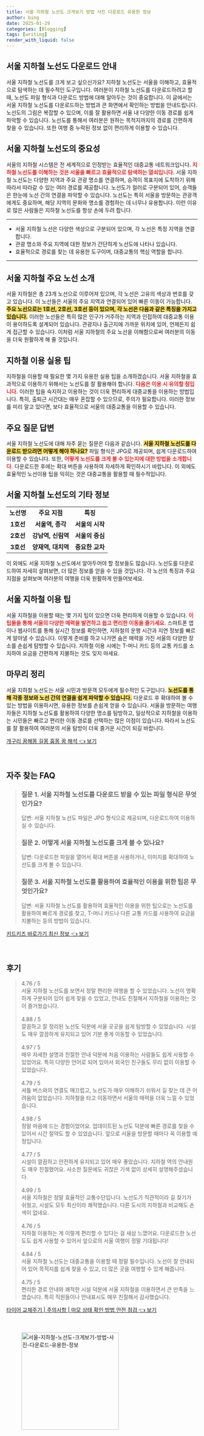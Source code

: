 ```yaml
---
title: 서울 지하철 노선도 크게보기 방법 사진 다운로드 유용한 정보
author: bing
date: 2025-01-29
categories: [Blogging]
tags: [writing]
render_with_liquid: false
---
```



<h2 id='서울-지하철-노선도-다운로드-안내'>서울 지하철 노선도 다운로드 안내</h2>

<p>서울 지하철 노선도를 크게 보고 싶으신가요? 지하철 노선도는 서울을 이해하고, 효율적으로 탐색하는 데 필수적인 도구입니다. 여러분이 지하철 노선도를 다운로드하려고 할 때, 노선도 파일 형식과 다운로드 방법에 대해 알아두는 것이 중요합니다. 이 글에서는 서울 지하철 노선도를 다운로드하는 방법과 큰 화면에서 확인하는 방법을 안내드립니다. 노선도의 그림은 복잡할 수 있으며, 이를 잘 활용하면 서울 내 다양한 이동 경로를 쉽게 파악할 수 있습니다. 노선도를 통해서 여러분은 원하는 목적지까지의 경로를 간편하게 찾을 수 있습니다. 또한 여행 중 누락된 정보 없이 편리하게 이용할 수 있습니다.</p>

<h2 id='서울-지하철-노선도의-중요성'>서울 지하철 노선도의 중요성</h2>

<p>서울의 지하철 시스템은 전 세계적으로 인정받는 효율적인 대중교통 네트워크입니다. <b><span style="color: #ee2323;">지하철 노선도를 이해하는 것은 서울을 빠르고 효율적으로 탐색하는 열쇠입니다.</span></b> 서울 지하철 노선도는 다양한 지역과 주요 관광 명소를 연결하며, 승객이 목표지에 도착하기 위해 따라서 따라갈 수 있는 여러 경로를 제공합니다. 노선도가 컬러로 구분되어 있어, 승객들은 한눈에 노선 간의 연결을 파악할 수 있습니다. 노선도는 특히 서울을 방문하는 관광객에게도 중요하며, 해당 지역의 문화와 명소를 경험하는 데 너무나 유용합니다. 이런 이유로 많은 사람들은 지하철 노선도를 항상 손에 두려 합니다.</p>

<hr />

<ul>
    <li>서울 지하철 노선은 다양한 색상으로 구분되어 있으며, 각 노선은 특정 지역을 연결합니다.</li>
    <li>관광 명소와 주요 지역에 대한 정보가 간단하게 노선도에 나타나 있습니다.</li>
    <li>효율적으로 경로를 찾는 데 유용한 도구이며, 대중교통의 핵심 역할을 합니다.</li>
</ul>

<hr />

<h2 id='서울-지하철-주요-노선-소개'>서울 지하철 주요 노선 소개</h2>

<p>서울 지하철은 총 23개 노선으로 이루어져 있으며, 각 노선은 고유의 색상과 번호를 갖고 있습니다. 이 노선들은 서울의 주요 지역과 연결되어 있어 빠른 이동이 가능합니다. <b><span style="background-color: #ffe066;">주요 노선으로는 1호선, 2호선, 3호선 등이 있으며, 각 노선은 다음과 같은 특징을 가지고 있습니다.</span></b> 이러한 노선들은 특히 많은 인구가 거주하는 지역과 인접하여 대중교통 이용이 용이하도록 설계되어 있습니다. 관광지나 출근지에 가까운 위치에 있어, 언제든지 쉽게 접근할 수 있습니다. 이처럼 서울 지하철의 주요 노선을 이해함으로써 여러분의 이동을 더욱 원활하게 해 줄 것입니다.</p>

<h2 id='지하철-이용-실용-팁'>지하철 이용 실용 팁</h2>

<p>지하철을 이용할 때 필요한 몇 가지 유용한 실용 팁을 소개하겠습니다. 서울 지하철을 효과적으로 이용하기 위해서는 노선도를 잘 활용해야 합니다. <b><span style="color: #ee2323;">다음은 이용 시 유의할 점입니다.</span></b> 이러한 팁을 숙지하고 이용하는 것이 더욱 편리하게 대중교통을 이용하는 방법입니다. 특히, 출퇴근 시간대는 매우 혼잡할 수 있으므로, 주의가 필요합니다. 이러한 정보를 미리 알고 있다면, 보다 효율적으로 서울의 대중교통을 이용할 수 있습니다.</p>

<h2 id='주요-질문-답변'>주요 질문 답변</h2>

<p>서울 지하철 노선도에 대해 자주 묻는 질문은 다음과 같습니다. <b><span style="background-color: #ffe066;">서울 지하철 노선도를 다운로드 받으려면 어떻게 해야 하나요?</span></b> 파일 형식은 JPG로 제공되며, 쉽게 다운로드하여 이용할 수 있습니다. 또한, <b><span style="color: #ee2323;">어떻게 노선도를 크게 볼 수 있는지에 대한 방법을 소개합니다.</span></b> 다운로드한 후에는 확대 버튼을 사용하여 자세하게 확인하시기 바랍니다. 이 외에도 효율적인 노선이용 팁을 익히는 것은 대중교통을 활용할 때 필수적입니다.</p>

<h2 id='서울-지하철-노선도의-기타-정보'>서울 지하철 노선도의 기타 정보</h2>

<table>
    <tr>
        <td style="text-align: center; height: 17px;"><b>노선명</b></td>
        <td style="text-align: center; height: 17px;"><b>주요 지점</b></td>
        <td style="text-align: center; height: 17px;"><b>특징</b></td>
    </tr>
    <tr>
        <td style="text-align: center; height: 17px;"><b>1호선</b></td>
        <td style="text-align: center; height: 17px;"><b>서울역, 종각</b></td>
        <td style="text-align: center; height: 17px;"><b>서울의 시작</b></td>
    </tr>
    <tr>
        <td style="text-align: center; height: 17px;"><b>2호선</b></td>
        <td style="text-align: center; height: 17px;"><b>강남역, 신림역</b></td>
        <td style="text-align: center; height: 17px;"><b>서울의 중심</b></td>
    </tr>
    <tr>
        <td style="text-align: center; height: 17px;"><b>3호선</b></td>
        <td style="text-align: center; height: 17px;"><b>양재역, 대치역</b></td>
        <td style="text-align: center; height: 17px;"><b>중요한 교차</b></td>
    </tr>
</table>

<p>이 외에도 서울 지하철 노선도에서 알아두어야 할 정보들도 많습니다. 노선도를 다운로드하여 자세히 살펴보면, 더 많은 정보를 얻을 수 있을 것입니다. 각 노선의 특징과 주요 지점을 살펴보며 여러분의 여행을 더욱 원활하게 만들어보세요.</p>

<h2 id='서울-지하철-이용-팁'>서울 지하철 이용 팁</h2>

<p>서울 지하철을 이용할 때는 몇 가지 팁이 있으면 더욱 편리하게 이용할 수 있습니다. <b><span style="color: #ee2323;">이 팁들을 통해 서울의 다양한 매력을 발견하고 쉽고 편리한 이동을 즐기세요.</span></b> 스마트폰 앱이나 웹사이트를 통해 실시간 정보를 확인하면, 지하철의 운행 시간과 지연 정보를 빠르게 알아낼 수 있습니다. 이렇게 준비를 하고 나가면 숨은 매력을 가진 서울의 다양한 장소를 손쉽게 탐방할 수 있습니다. 지하철 이용 시에는 T-머니 카드 등의 교통 카드를 소지하여 요금을 간편하게 지불하는 것도 잊지 마세요.</p>

<h2 id='마무리-정리'>마무리 정리</h2>

<p>서울 지하철 노선도는 서울 시민과 방문객 모두에게 필수적인 도구입니다. <b><span style="background-color: #ffe066;">노선도를 통해 각종 정보와 노선 간의 연결을 쉽게 파악할 수 있습니다.</span></b> 다운로드 후 확대하여 볼 수 있는 방법을 이용하시면, 유용한 정보를 손쉽게 얻을 수 있습니다. 서울을 방문하는 여행자들은 지하철 노선도를 활용하여 다양한 명소를 탐방하고, 일상적으로 지하철을 이용하는 시민들은 빠르고 편리한 이동 경로를 선택하는 많은 이점이 있습니다. 따라서 노선도를 잘 활용하여 여러분의 서울 탐방이 더욱 즐거운 시간이 되길 바랍니다.</p>


<p><a class="click-button" title="개구리 꿈해몽 길몽 흉몽 꿈 해석" href="https://blackassets.github.io/posts/%EA%B0%9C%EA%B5%AC%EB%A6%AC-%EA%BF%88%ED%95%B4%EB%AA%BD-%EA%B8%B8%EB%AA%BD-%ED%9D%89%EB%AA%BD-%EA%BF%88-%ED%95%B4%EC%84%9D/" rel="dofollow">개구리 꿈해몽 길몽 흉몽 꿈 해석 👈 보기</a></p><br>
<h2 id='자주_찾는_FAQ'>자주 찾는 FAQ</h2>
<div itemscope="" itemtype="https://schema.org/FAQPage"> 
<blockquote> 
<div itemscope="" itemprop="mainEntity" itemtype="https://schema.org/Question"> 
<h3 itemprop="name">질문 1. 서울 지하철 노선도를 다운로드 받을 수 있는 파일 형식은 무엇인가요?</h3> 
<div itemscope="" itemprop="acceptedAnswer" itemtype="https://schema.org/Answer"> 
<span itemprop="text"> 
<p>답변: 서울 지하철 노선도 파일은 JPG 형식으로 제공되며, 다운로드하여 이용하실 수 있습니다.</p> 
</span> 
</div> 
</div> 
<div itemscope="" itemprop="mainEntity" itemtype="https://schema.org/Question"> 
<h3 itemprop="name">질문 2. 어떻게 서울 지하철 노선도를 크게 볼 수 있나요?</h3> 
<div itemscope="" itemprop="acceptedAnswer" itemtype="https://schema.org/Answer"> 
<span itemprop="text"> 
<p>답변: 다운로드한 파일을 열어서 확대 버튼을 사용하거나, 이미지를 확대하여 노선도를 크게 볼 수 있습니다.</p> 
</span> 
</div> 
</div> 
<div itemscope="" itemprop="mainEntity" itemtype="https://schema.org/Question"> 
<h3 itemprop="name">질문 3. 서울 지하철 노선도를 활용하여 효율적인 이용을 위한 팁은 무엇인가요?</h3> 
<div itemscope="" itemprop="acceptedAnswer" itemtype="https://schema.org/Answer"> 
<span itemprop="text"> 
<p>답변: 서울 지하철 노선도를 활용하여 효율적인 이용을 위한 팁으로는 노선도를 활용하여 빠르게 경로를 찾고, T-머니 카드나 다른 교통 카드를 사용하여 요금을 지불하는 등의 방법이 있습니다.</p> 
</span> 
</div> 
</div> 
</blockquote> 
</div>
<p><a class="click-button" title="키드키즈 바로가기 최신 정보" href="https://blackassets.github.io/posts/%ED%82%A4%EB%93%9C%ED%82%A4%EC%A6%88-%EB%B0%94%EB%A1%9C%EA%B0%80%EA%B8%B0-%EC%B5%9C%EC%8B%A0-%EC%A0%95%EB%B3%B4/" rel="dofollow">키드키즈 바로가기 최신 정보 👈 보기</a></p><br>
<h2 id='후기'>후기</h2>
<div itemscope itemtype="https://schema.org/Product">
  <blockquote>
  <div itemprop="review" itemscope itemtype="https://schema.org/Review">
      <div itemprop="reviewRating" itemscope itemtype="https://schema.org/Rating"> <span itemprop="ratingValue">4.76</span> / <span itemprop="bestRating">5</span> </div>
      <span itemprop="reviewBody">서울 지하철 노선도를 보면서 정말 편리한 여행을 할 수 있었습니다. 노선이 명확하게 구분되어 있어 쉽게 찾을 수 있었고, 안내도 친절해서 지하철을 이용하는 것이 즐거웠습니다.</span>
  </div>
  <br>
  <div itemprop="review" itemscope itemtype="https://schema.org/Review">
      <div itemprop="reviewRating" itemscope itemtype="https://schema.org/Rating"> <span itemprop="ratingValue">4.88</span> / <span itemprop="bestRating">5</span> </div>
      <span itemprop="reviewBody">깔끔하고 잘 정리된 노선도 덕분에 서울 곳곳을 쉽게 탐방할 수 있었습니다. 시설도 매우 깔끔하게 유지되고 있어 기분 좋게 이동할 수 있었습니다.</span>
  </div>
  <br>
  <div itemprop="review" itemscope itemtype="https://schema.org/Review">
      <div itemprop="reviewRating" itemscope itemtype="https://schema.org/Rating"> <span itemprop="ratingValue">4.97</span> / <span itemprop="bestRating">5</span> </div>
      <span itemprop="reviewBody">매우 자세한 설명과 친절한 안내 덕분에 처음 이용하는 사람들도 쉽게 사용할 수 있었어요. 특히 다양한 언어로 되어 있어서 외국인 친구들도 무리 없이 이용할 수 있었습니다.</span>
  </div>
  <br>
  <div itemprop="review" itemscope itemtype="https://schema.org/Review">
      <div itemprop="reviewRating" itemscope itemtype="https://schema.org/Rating"> <span itemprop="ratingValue">4.79</span> / <span itemprop="bestRating">5</span> </div>
      <span itemprop="reviewBody">셔틀 버스와의 연결도 매끄럽고, 노선도가 매우 이해하기 쉬워서 길 찾는 데 큰 어려움이 없었습니다. 지하철을 타고 이동하면서 서울의 매력을 더욱 느낄 수 있었습니다.</span>
  </div>
  <br>
  <div itemprop="review" itemscope itemtype="https://schema.org/Review">
      <div itemprop="reviewRating" itemscope itemtype="https://schema.org/Rating"> <span itemprop="ratingValue">4.98</span> / <span itemprop="bestRating">5</span> </div>
      <span itemprop="reviewBody">정말 마음에 드는 경험이었어요. 업데이트된 노선도 덕분에 빠른 경로를 찾을 수 있어서 시간 절약도 할 수 있었습니다. 앞으로 서울을 방문할 때마다 꼭 이용할 예정입니다.</span>
  </div>
  <br>
  <div itemprop="review" itemscope itemtype="https://schema.org/Review">
      <div itemprop="reviewRating" itemscope itemtype="https://schema.org/Rating"> <span itemprop="ratingValue">4.77</span> / <span itemprop="bestRating">5</span> </div>
      <span itemprop="reviewBody">시설이 깔끔하고 안전하게 유지되고 있어 매우 좋았습니다. 지하철 역의 안내원도 매우 친절했어요. 사소한 질문에도 귀찮은 기색 없이 상세히 설명해주셨습니다.</span>
  </div>
  <br>
  <div itemprop="review" itemscope itemtype="https://schema.org/Review">
      <div itemprop="reviewRating" itemscope itemtype="https://schema.org/Rating"> <span itemprop="ratingValue">4.99</span> / <span itemprop="bestRating">5</span> </div>
      <span itemprop="reviewBody">서울 지하철은 정말 효율적인 교통수단입니다. 노선도가 직관적이라 길 찾기가 쉬웠고, 시설도 모두 최신이라 쾌적했습니다. 다른 도시의 지하철과 비교해도 손색이 없네요.</span>
  </div>
  <br>
  <div itemprop="review" itemscope itemtype="https://schema.org/Review">
      <div itemprop="reviewRating" itemscope itemtype="https://schema.org/Rating"> <span itemprop="ratingValue">4.76</span> / <span itemprop="bestRating">5</span> </div>
      <span itemprop="reviewBody">지하철 이용하는 게 이렇게 편리할 수 있다는 걸 새삼 느꼈어요. 다운로드한 노선도도 쉽게 사용할 수 있어서 앞으로의 서울 여행이 정말 기대됩니다!</span>
  </div>
  <br>
  <div itemprop="review" itemscope itemtype="https://schema.org/Review">
      <div itemprop="reviewRating" itemscope itemtype="https://schema.org/Rating"> <span itemprop="ratingValue">4.84</span> / <span itemprop="bestRating">5</span> </div>
      <span itemprop="reviewBody">서울 지하철 노선도는 대중교통을 이용할 때 정말 필수입니다. 노선이 잘 안내되어 있어 목적지를 쉽게 찾을 수 있고, 더 많은 곳을 여행할 수 있게 해줍니다.</span>
  </div>
  <br>
  <div itemprop="review" itemscope itemtype="https://schema.org/Review">
      <div itemprop="reviewRating" itemscope itemtype="https://schema.org/Rating"> <span itemprop="ratingValue">4.75</span> / <span itemprop="bestRating">5</span> </div>
      <span itemprop="reviewBody">편리한 경로 안내와 쾌적한 시설 덕분에 서울 지하철을 이용하면서 큰 만족을 느꼈습니다. 특히 직원들이나 안내표시도 매우 친절해서 감사했습니다.</span>
  </div>
  </blockquote>
</div>
<p><a class="click-button" title="타이어 교체주기 | 주의사항 | 마모 상태 확인 방법 안전 점검" href="https://blackassets.github.io/posts/%ED%83%80%EC%9D%B4%EC%96%B4-%EA%B5%90%EC%B2%B4%EC%A3%BC%EA%B8%B0-%EC%A3%BC%EC%9D%98%EC%82%AC%ED%95%AD-%EB%A7%88%EB%AA%A8-%EC%83%81%ED%83%9C-%ED%99%95%EC%9D%B8-%EB%B0%A9%EB%B2%95-%EC%95%88%EC%A0%84-%EC%A0%90%EA%B2%80/" rel="dofollow">타이어 교체주기 | 주의사항 | 마모 상태 확인 방법 안전 점검 👈 보기</a></p><br>
<figure class="image"><img src="https://blackassets.github.io/assets/img/thumbnail/서울-지하철-노선도-크게보기-방법-사진-다운로드-유용한-정보.webp" alt="서울-지하철-노선도-크게보기-방법-사진-다운로드-유용한-정보" width="256" height="256"></figure>